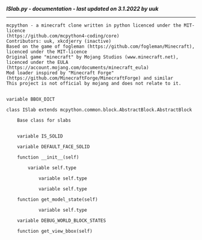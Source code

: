 ***ISlab.py - documentation - last updated on 3.1.2022 by uuk***
___

    mcpython - a minecraft clone written in python licenced under the MIT-licence 
    (https://github.com/mcpython4-coding/core)
    Contributors: uuk, xkcdjerry (inactive)
    Based on the game of fogleman (https://github.com/fogleman/Minecraft), licenced under the MIT-licence
    Original game "minecraft" by Mojang Studios (www.minecraft.net), licenced under the EULA
    (https://account.mojang.com/documents/minecraft_eula)
    Mod loader inspired by "Minecraft Forge" (https://github.com/MinecraftForge/MinecraftForge) and similar
    This project is not official by mojang and does not relate to it.


    variable BBOX_DICT

    class ISlab extends mcpython.common.block.AbstractBlock.AbstractBlock
        
        Base class for slabs


        variable IS_SOLID

        variable DEFAULT_FACE_SOLID

        function __init__(self)

            variable self.type

                variable self.type

                variable self.type

        function get_model_state(self)

                variable self.type

        variable DEBUG_WORLD_BLOCK_STATES

        function get_view_bbox(self)